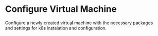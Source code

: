 Configure Virtual Machine
=========================

Configure a newly created virtual machine with the necessary packages and settings for k8s instalation and configuration.
